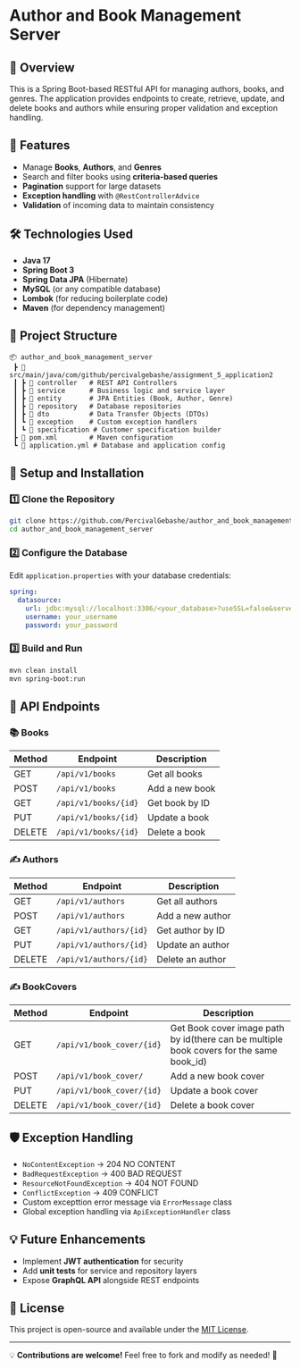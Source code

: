 # Author and Book Management Server
 
## 📖 Overview
This is a Spring Boot-based RESTful API for managing authors, books, and genres. The application provides endpoints to create, retrieve, update, and delete books and authors while ensuring proper validation and exception handling.

## 🚀 Features
- Manage **Books**, **Authors**, and **Genres**
- Search and filter books using **criteria-based queries**
- **Pagination** support for large datasets
- **Exception handling** with `@RestControllerAdvice`
- **Validation** of incoming data to maintain consistency

## 🛠️ Technologies Used
- **Java 17**
- **Spring Boot 3**
- **Spring Data JPA** (Hibernate)
- **MySQL** (or any compatible database)
- **Lombok** (for reducing boilerplate code)
- **Maven** (for dependency management)

## 📂 Project Structure
```
📦 author_and_book_management_server
 ┣ 📂 src/main/java/com/github/percivalgebashe/assignment_5_application2
 ┃ ┣ 📂 controller   # REST API Controllers
 ┃ ┣ 📂 service      # Business logic and service layer
 ┃ ┣ 📂 entity       # JPA Entities (Book, Author, Genre)
 ┃ ┣ 📂 repository   # Database repositories
 ┃ ┣ 📂 dto          # Data Transfer Objects (DTOs)
 ┃ ┗ 📂 exception    # Custom exception handlers
 ┃ ┗ 📂 specification # Customer specification builder
 ┣ 📜 pom.xml        # Maven configuration
 ┗ 📜 application.yml # Database and application config
```

## 🔧 Setup and Installation
### 1️⃣ Clone the Repository
```bash
git clone https://github.com/PercivalGebashe/author_and_book_management_server.git
cd author_and_book_management_server
```
### 2️⃣ Configure the Database
Edit `application.properties` with your database credentials:
```yaml
spring:
  datasource:
    url: jdbc:mysql://localhost:3306/<your_database>?useSSL=false&serverTimezone=UTC&createDatabaseIfNotExist=true&allowPublicKeyRetrieval=true
    username: your_username
    password: your_password
```
### 3️⃣ Build and Run
```bash
mvn clean install
mvn spring-boot:run
```

## 📌 API Endpoints
### 📚 Books
| Method | Endpoint           | Description |
|--------|-------------------|-------------|
| GET    | `/api/v1/books`      | Get all books |
| POST   | `/api/v1/books`      | Add a new book |
| GET    | `/api/v1/books/{id}` | Get book by ID |
| PUT    | `/api/v1/books/{id}` | Update a book |
| DELETE | `/api/v1/books/{id}` | Delete a book |

### ✍️ Authors
| Method | Endpoint          | Description |
|--------|------------------|-------------|
| GET    | `/api/v1/authors`   | Get all authors |
| POST   | `/api/v1/authors`   | Add a new author |
| GET    | `/api/v1/authors/{id}` | Get author by ID |
| PUT    | `/api/v1/authors/{id}` | Update an author |
| DELETE | `/api/v1/authors/{id}` | Delete an author |

### ✍️ BookCovers
| Method | Endpoint                  | Description                                                                             |
|--------|---------------------------|-----------------------------------------------------------------------------------------|
| GET    | `/api/v1/book_cover/{id}` | Get Book cover image path by id(there can be multiple book covers for the same book_id) |
| POST   | `/api/v1/book_cover/`     | Add a new book cover                                                                    |
| PUT    | `/api/v1/book_cover/{id}` | Update a book cover                                                                     |
| DELETE | `/api/v1/book_cover/{id}` | Delete a book cover                                                                     |

## 🛡️ Exception Handling
- `NoContentException` → 204 NO CONTENT
- `BadRequestException` → 400 BAD REQUEST
- `ResourceNotFoundException` → 404 NOT FOUND
- `ConflictException` → 409 CONFLICT
- Custom excepttion error message via `ErrorMessage` class
- Global exception handling via `ApiExceptionHandler` class

## 💡 Future Enhancements
- Implement **JWT authentication** for security
- Add **unit tests** for service and repository layers
- Expose **GraphQL API** alongside REST endpoints

## 📜 License
This project is open-source and available under the [MIT License](LICENSE).

---
💡 **Contributions are welcome!** Feel free to fork and modify as needed! 🚀

